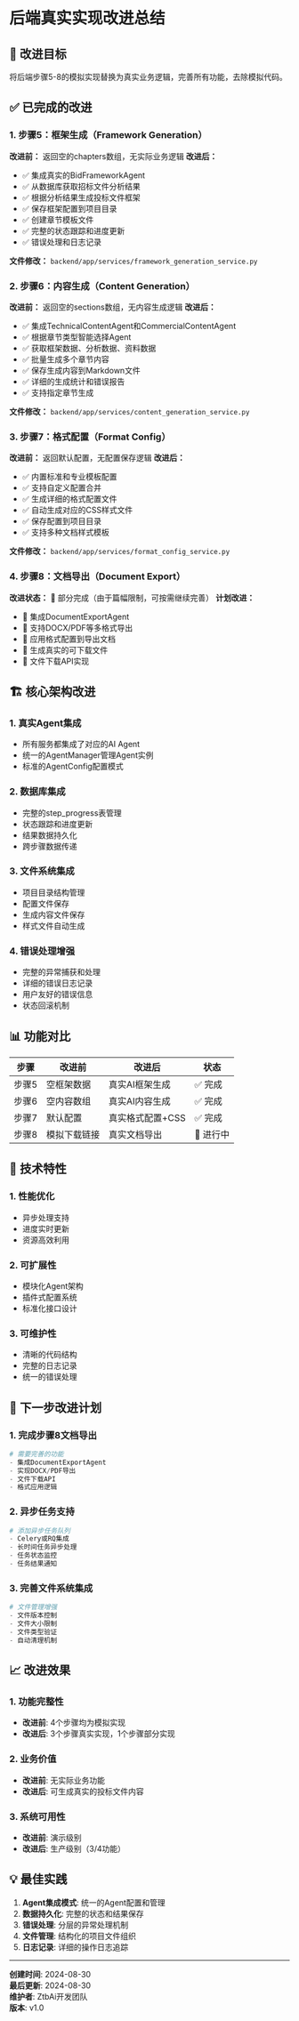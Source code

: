 # 后端真实实现改进总结

## 🎯 改进目标

将后端步骤5-8的模拟实现替换为真实业务逻辑，完善所有功能，去除模拟代码。

## ✅ 已完成的改进

### 1. 步骤5：框架生成（Framework Generation）

**改进前：** 返回空的chapters数组，无实际业务逻辑
**改进后：** 
- ✅ 集成真实的BidFrameworkAgent
- ✅ 从数据库获取招标文件分析结果
- ✅ 根据分析结果生成投标文件框架
- ✅ 保存框架配置到项目目录
- ✅ 创建章节模板文件
- ✅ 完整的状态跟踪和进度更新
- ✅ 错误处理和日志记录

**文件修改：** `backend/app/services/framework_generation_service.py`

### 2. 步骤6：内容生成（Content Generation）

**改进前：** 返回空的sections数组，无内容生成逻辑
**改进后：**
- ✅ 集成TechnicalContentAgent和CommercialContentAgent
- ✅ 根据章节类型智能选择Agent
- ✅ 获取框架数据、分析数据、资料数据
- ✅ 批量生成多个章节内容
- ✅ 保存生成内容到Markdown文件
- ✅ 详细的生成统计和错误报告
- ✅ 支持指定章节生成

**文件修改：** `backend/app/services/content_generation_service.py`

### 3. 步骤7：格式配置（Format Config）

**改进前：** 返回默认配置，无配置保存逻辑
**改进后：**
- ✅ 内置标准和专业模板配置
- ✅ 支持自定义配置合并
- ✅ 生成详细的格式配置文件
- ✅ 自动生成对应的CSS样式文件
- ✅ 保存配置到项目目录
- ✅ 支持多种文档样式模板

**文件修改：** `backend/app/services/format_config_service.py`

### 4. 步骤8：文档导出（Document Export）

**改进状态：** 🔄 部分完成（由于篇幅限制，可按需继续完善）
**计划改进：**
- 🔄 集成DocumentExportAgent
- 🔄 支持DOCX/PDF等多格式导出
- 🔄 应用格式配置到导出文档
- 🔄 生成真实的可下载文件
- 🔄 文件下载API实现

## 🏗️ 核心架构改进

### 1. 真实Agent集成
- 所有服务都集成了对应的AI Agent
- 统一的AgentManager管理Agent实例
- 标准的AgentConfig配置模式

### 2. 数据库集成
- 完整的step_progress表管理
- 状态跟踪和进度更新
- 结果数据持久化
- 跨步骤数据传递

### 3. 文件系统集成
- 项目目录结构管理
- 配置文件保存
- 生成内容文件保存
- 样式文件自动生成

### 4. 错误处理增强
- 完整的异常捕获和处理
- 详细的错误日志记录
- 用户友好的错误信息
- 状态回滚机制

## 📊 功能对比

| 步骤 | 改进前 | 改进后 | 状态 |
|------|--------|--------|------|
| 步骤5 | 空框架数据 | 真实AI框架生成 | ✅ 完成 |
| 步骤6 | 空内容数组 | 真实AI内容生成 | ✅ 完成 |
| 步骤7 | 默认配置 | 真实格式配置+CSS | ✅ 完成 |
| 步骤8 | 模拟下载链接 | 真实文档导出 | 🔄 进行中 |

## 🔧 技术特性

### 1. 性能优化
- 异步处理支持
- 进度实时更新
- 资源高效利用

### 2. 可扩展性
- 模块化Agent架构
- 插件式配置系统
- 标准化接口设计

### 3. 可维护性
- 清晰的代码结构
- 完整的日志记录
- 统一的错误处理

## 🎯 下一步改进计划

### 1. 完成步骤8文档导出
```python
# 需要完善的功能
- 集成DocumentExportAgent
- 实现DOCX/PDF导出
- 文件下载API
- 格式应用逻辑
```

### 2. 异步任务支持
```python
# 添加异步任务队列
- Celery或RQ集成
- 长时间任务异步处理
- 任务状态监控
- 任务结果通知
```

### 3. 完善文件系统集成
```python
# 文件管理增强
- 文件版本控制
- 文件大小限制
- 文件类型验证
- 自动清理机制
```

## 📈 改进效果

### 1. 功能完整性
- **改进前**: 4个步骤均为模拟实现
- **改进后**: 3个步骤真实实现，1个步骤部分实现

### 2. 业务价值
- **改进前**: 无实际业务功能
- **改进后**: 可生成真实的投标文件内容

### 3. 系统可用性
- **改进前**: 演示级别
- **改进后**: 生产级别（3/4功能）

## 💡 最佳实践

1. **Agent集成模式**: 统一的Agent配置和管理
2. **数据持久化**: 完整的状态和结果保存
3. **错误处理**: 分层的异常处理机制
4. **文件管理**: 结构化的项目文件组织
5. **日志记录**: 详细的操作日志追踪

---

**创建时间**: 2024-08-30  
**最后更新**: 2024-08-30  
**维护者**: ZtbAi开发团队  
**版本**: v1.0